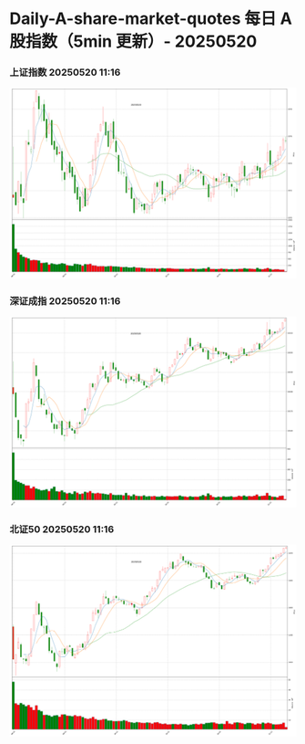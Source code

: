 
# Daily-A-share-market-quotes 每日 A 股指数（5min 更新）- 20250520

### 上证指数 20250520 11:16
![](./fig/2025/5/20250520-sh000001.png)

### 深证成指 20250520 11:16
![](./fig/2025/5/20250520-sz399001.png)

### 北证50 20250520 11:16
![](./fig/2025/5/20250520-bj899050.png)
